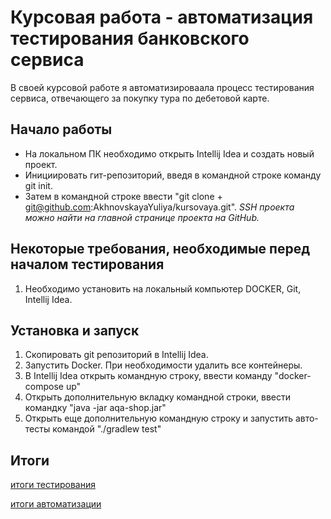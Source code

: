 # Курсовая работа - автоматизация тестирования банковского сервиса
В своей курсовой работе я автоматизироваала процесс тестирования сервиса, отвечающего за покупку тура по дебетовой карте.
## Начало работы
- На локальном ПК необходимо открыть Intellij Idea и создать новый проект. 
- Инициировать гит-репозиторий, введя в командной строке команду git init. 
- Затем в командной строке ввести "git clone + git@github.com:AkhnovskayaYuliya/kursovaya.git".
*SSH проекта можно найти на главной странице проекта на GitHub.* 
## Некоторые требования, необходимые перед началом тестирования
1. Необходимо установить на локальный компьютер DOCKER, Git, Intellij Idea.
## Установка и запуск
1. Скопировать git репозиторий в Intellij Idea.
2. Запустить Docker. При необходимости удалить все контейнеры. 
3. В Intellij Idea открыть командную строку, ввести команду "docker-compose up"
5. Открыть дополнительную вкладку командной строки, ввести командку "java -jar aqa-shop.jar"
6. Открыть еще дополнительную командную строку и запустить авто-тесты командой "./gradlew test"
## Итоги

[итоги тестирования](https://github.com/AkhnovskayaYuliya/kursovaya/blob/main/docs/Report.md)

[итоги автоматизации](https://github.com/AkhnovskayaYuliya/kursovaya/blob/main/docs/Summary.md)
